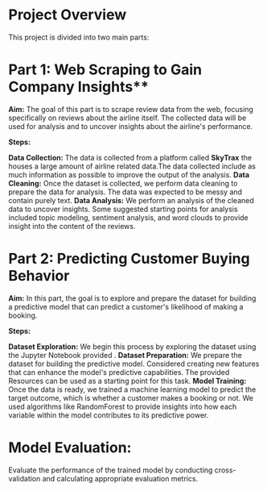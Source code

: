 # Project Overview
This project is divided into two main parts:

# Part 1: Web Scraping to Gain Company Insights**
**Aim:** The goal of this part is to scrape review data from the web, focusing specifically on reviews about the airline itself. The collected data will be used for analysis and to uncover insights about the airline's performance.

**Steps:**

**Data Collection:** The data is collected from a platform called **SkyTrax** the houses a large amount of airline related data.The data collected include as much information as possible to improve the output of the analysis.
**Data Cleaning:** Once the dataset is collected, we perform data cleaning to prepare the data for analysis. The data was expected to be messy and contain purely text. 
**Data Analysis:** We perform an analysis of the cleaned data to uncover insights. Some suggested starting points for analysis included topic modeling, sentiment analysis, and word clouds to provide insight into the content of the reviews.

# Part 2: Predicting Customer Buying Behavior
**Aim:** In this part, the goal is to explore and prepare the dataset for building a predictive model that can predict a customer's likelihood of making a booking.

**Steps:**

**Dataset Exploration:** We begin this process by exploring the dataset using the Jupyter Notebook provided .
**Dataset Preparation:** We prepare the dataset for building the predictive model. Considered creating new features that can enhance the model's predictive capabilities. The provided Resources can be used as a starting point for this task.
**Model Training:** Once the data is ready, we trained a machine learning model to predict the target outcome, which is whether a customer makes a booking or not. We used algorithms like RandomForest to provide insights into how each variable within the model contributes to its predictive power. 

# Model Evaluation:
Evaluate the performance of the trained model by conducting cross-validation and calculating appropriate evaluation metrics.
